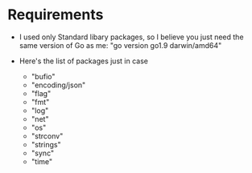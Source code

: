 # Requirements
- I used only Standard libary packages, so I believe you just need the same
  version of Go as me: "go version go1.9 darwin/amd64"

- Here's the list of packages just in case
  + "bufio"
  + "encoding/json"
  + "flag"
  + "fmt"
  + "log"
  + "net"
  + "os"
  + "strconv"
  + "strings"
  + "sync"
  + "time"
